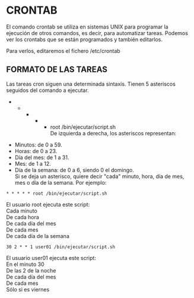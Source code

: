 # CRONTAB  

El comando crontab se utiliza en sistemas UNIX para programar la ejecución de otros comandos, es decir, para automatizar tareas. Podemos ver los crontabs que se están programados y también editarlos.

Para verlos, editaremos el fichero /etc/crontab  

## FORMATO DE LAS TAREAS 

Las tareas cron siguen una determinada sintaxis. Tienen 5 asteriscos seguidos del comando a ejecutar.
* * * * * root /bin/ejecutar/script.sh  
De izquierda a derecha, los asteriscos representan:  
- Minutos: de 0 a 59.  
- Horas: de 0 a 23.  
- Día del mes: de 1 a 31.  
- Mes: de 1 a 12.  
- Día de la semana: de 0 a 6, siendo 0 el domingo.  
Si se deja un asterisco, quiere decir "cada" minuto, hora, día de mes, mes o día de la semana. Por ejemplo:  
~~~
* * * * * root /bin/ejecutar/script.sh
~~~
El usuario root ejecuta este script:  
Cada minuto  
De cada hora  
De cada día del mes  
De cada mes  
De cada día de la semana  
  
  
~~~
30 2 * * 1 user01 /bin/ejecutar/script.sh  
~~~
El usuario user01 ejecuta este script:  
En el minuto 30  
De las 2 de la noche  
De cada día del mes  
De cada mes  
Sólo si es viernes 
